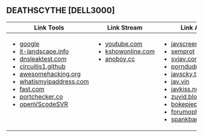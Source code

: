 
<h2> DEATHSCYTHE [DELL3000] </h2>

<table width="100%">
	<thead>
	<tr><th>Link Tools</th><th>Link Stream</th><th>Link Adult</th></tr>
	</thead>
	<tbody>
		<tr>
			<td valign="top">
<ul>
<li><a href="https://google.com">google</a></li>
<li><a href="https://sysadmin.it-landscape.info">it-landscape.info</a></li>
<li><a href="https://www.dnsleaktest.com">dnsleaktest.com</a></li>
<li><a href="https://github.com/SEVA77/circuitjs1">circuitjs1.github</a></li>
<li><a href="https://awesomehacking.org/">awesomehacking.org</a></li>
<li><a href="https://whatismyipaddress.com/">whatismyipaddress.com</a></li>
<li><a href="https://fast.com/">fast.com</a></li>
<li><a href="https://portchecker.co">portchecker.co</a></li>
<li><a href="https://github.com/gitpod-io/openvscode-server">openVScodeSVR</a></li>
</ul>
			</td>
			<td valign="top">
<ul>
<li><a href="https://youtube.com/">youtube.com</a></li>
<li><a href="https://kshowonline.com/">kshowonline.com</a></li>
<li><a href="https://anoboy.cc/">anoboy.cc</a></li>
</ul>				
			</td>
			<td valign="top">
<ul>
<li><a href="http://javscreens.com">javscreens.com</a></li>
<li><a href="http://93.115.24.210/?utm_source=rebrandly&utm_medium=notice">semprot</a></li>
<li><a href="https://svjav.com/">svjav.com</a></li>
<li><a href="https://porndude.com">porndude.com</a></li>
<li><a href="https://javsky.tv">javscky.tv</a></li>
<li><a href="https://jav.vin/">jav.vin</a></li>    	
<li><a href="https://javkiss.net/">javkiss.net</a></li>    	
<li><a href="https://zuvid.blogspot.com/">zuvid.blogspot.com</a></li>    	
<li><a href="https://bokepjepangjav.com/">bokepjepangjav.com</a></li>    	
<li><a href="https://www.forumophilia.com/">forumophilia.com</a></li>
<li><a href="http://spankbang.com">spankbang.com</a></li>
</ul>
</table>
